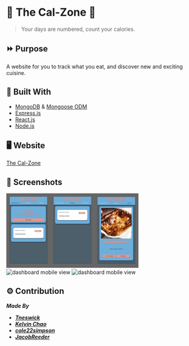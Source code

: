 # 🍕 The Cal-Zone 🧠
>Your days are numbered, count your calories.

## ⏩ Purpose
A website for you to track what you eat, and discover new and exciting cuisine.

## 🔨 Built With
- [MongoDB](https://www.mongodb.com/) & [Mongoose ODM](https://mongoosejs.com/)
- [Express.js](https://expressjs.com/)
- [React.js](https://reactjs.org/)
- [Node.js](https://nodejs.org/en/)

## 🖥 Website
[The Cal-Zone](#)

## 📸 Screenshots
<img src='./imgs/Slides.png' alt='screens of the app' width='350'>
<img src='./imgs/history-test-data(iPhone%20XR).png' alt='dashboard mobile view' width='350'>
<img src='./imgs/mealAPI-view(iPhone%20XR).png' alt='dashboard mobile view' width='350'>

## ⚙ Contribution
***Made By***
- ***[Tneswick](https://github.com/Tneswick)***
- ***[Kelvin Chao](https://github.com/KKWChao)***
- ***[cole22simpson](https://github.com/cole22simpson)***
- ***[JacobReeder](https://github.com/JacobReeder)***
